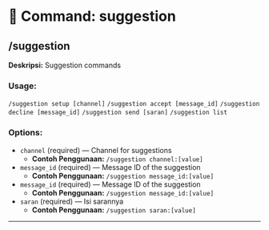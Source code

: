 # 📁 Command: suggestion

## /suggestion

**Deskripsi:** Suggestion commands

### Usage:
`/suggestion setup [channel]`
`/suggestion accept [message_id]`
`/suggestion decline [message_id]`
`/suggestion send [saran]`
`/suggestion list`

### Options:
- `channel` (required) — Channel for suggestions
  - **Contoh Penggunaan:** `/suggestion channel:[value]`
- `message_id` (required) — Message ID of the suggestion
  - **Contoh Penggunaan:** `/suggestion message_id:[value]`
- `message_id` (required) — Message ID of the suggestion
  - **Contoh Penggunaan:** `/suggestion message_id:[value]`
- `saran` (required) — Isi sarannya
  - **Contoh Penggunaan:** `/suggestion saran:[value]`

---

